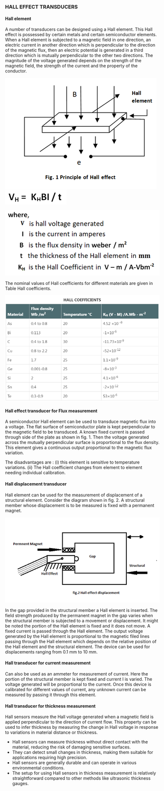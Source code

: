### HALL EFFECT TRANSDUCERS

#### Hall element

A number of transducers can be designed using a Hall element. This Hall effect is possessed by certain metals and certain semiconductor elements. When a Hall element is subjected to a magnetic field in one direction, an electric current in another direction which is perpendicular to the direction of the magnetic flux, then an electric potential is generated in a third direction which is mutually perpendicular to the other two directions. The magnitude of the voltage generated depends on the strength of the magnetic field, the strength of the current and the property of the conductor.

![*Turbine_constr2*](images/Newhalleffectexp.png)
![*Turbine_constr2*](images/formula.png)

![*Turbine_constr2*](images/formulaexpansion.png)


The nominal values of Hall coefficients for different materials are given in Table
Hall coefficients.


![*Turbine_constr2*](images/table.png)


#### Hall effect transducer for Flux measurement
A semiconductor Hall element can be used to transduce magnetic flux into a voltage. The flat surface of semiconductor plate is kept perpendicular to the magnetic field to be transduced. A known fixed current is passed through side of the plate as shown in fig. 1. Then the voltage generated across the mutually perpendicular surface is proportional to the flux density.
This element gives a continuous output proportional to the magnetic flux variation.

The disadvantages are :
(i) this element is sensitive to temperature variations.
(ii) The Hall coefficient changes from element to element needing individual calibration.

#### Hall displacement transducer
Hall element can be used for the measurement of displacement of a structural element. Consider the diagram shown in fig. 2. A structural member whose displacement is to be measured is fixed with a permanent magnet.

![*Turbine_constr2*](images/hallDisplacement.png)

In the gap provided in the structural member a Hall element is inserted. The field strength produced by the permanent magnet in the gap varies when the structural member is subjected to a movement or displacement. It might be noted the portion of the Hall element is fixed and it does not move. A fixed current is passed through the Hall element.
The output voltage generated by the Hall element is proportional to the magnetic filed lines passing through the Hall element which depends on the relative position of the Hall element and the structural element. The device can be used for displacements ranging from 0.1 mm to 10 mm.

#### Hall transducer for current measurement
Can also be used as an ammeter for measurement of current. Here the portion of the structural member is kept fixed and current I is varied. The voltage generated will be proportional to the current. Once this device is calibrated for different values of current, any unknown current can be measured by passing it through this element.

#### Hall transducer for thickness measurement
Hall sensors measure the Hall voltage generated when a magnetic field is applied perpendicular to the direction of current flow. This property can be used to infer thickness by measuring the change in Hall voltage in response to variations in material distance or thickness.
- Hall sensors can measure thickness without direct contact with the material, reducing the risk of damaging sensitive surfaces.
- They can detect small changes in thickness, making them suitable for applications requiring high precision.
- Hall sensors are generally durable and can operate in various environmental conditions.
- The setup for using Hall sensors in thickness measurement is relatively straightforward compared to other methods like ultrasonic thickness gauges.